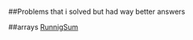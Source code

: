 ##Problems that i solved but had way better answers 

##arrays 
[RunnigSum](https://leetcode.com/problems/running-sum-of-1d-array/ 'hello')